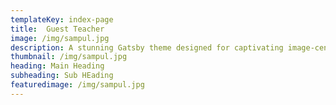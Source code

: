 ```yaml
---
templateKey: index-page
title:  Guest Teacher
image: /img/sampul.jpg
description: A stunning Gatsby theme designed for captivating image-centric websites, perfect for photographers, portfolios, and blogs.
thumbnail: /img/sampul.jpg
heading: Main Heading
subheading: Sub HEading
featuredimage: /img/sampul.jpg
---
```

